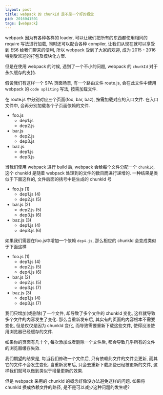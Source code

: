 ```yaml
---
layout: post
title: webpack 的 chunkId 是不是一个好的概念
pid: 2016041501
tags: [webpack]
---
```


webpack 因为有各种各样的 loader, 可以让我们把所有的东西都使用相同的 require 写法进行加载, 同时还可以配合各种 compiler, 让我们从现在就可以享受到 ES6 给我们带来的便利, 所以 webpack 受到了大家的欢迎, 成为 2015 - 2016 特别受欢迎的打包及模块化方案.

但是在使用 webpack 的时候, 遇到了一个不小的问题, webpack 的 `chunkId` 对于永久缓存的支持.

假设我们有这样一个 SPA 页面场景, 有一个路由文件 route.js, 会在此文件中使用 webpack 的 `code spliting` 写法, 按需加载文件.

在 route.js 中分别对应三个页面(foo, bar, baz), 按需加载对应的入口文件. 在入口文件中, 会再分别加载各个子页面依赖的文件.

- foo.js
  - dep1.js
  - dep2.js
- bar.js
  - dep2.js
  - dep3.js
- baz.js
  - dep1.js
  - dep3.js

当我们使用 webpack 进行 build 后, webpack 会给每个文件分配一个 `chunkId`, 这个 chunkId 是随着 webpack 处理到的文件的数目而进行递增的. 一种结果是类似于下面这样的, 文件后面的括号中是生成的 chunkId 号

- foo.js (1)
  - dep1.js (4)
  - dep2.js (5)
- bar.js (2)
  - dep2.js (5)
  - dep3.js (6)
- baz.js (3)
  - dep1.js (4)
  - dep3.js (6)

如果我们需要在foo.js中增加一个依赖 `dep4.js`, 那么相应的 chunkId 会变成类似于下面这样

- foo.js (1)
  - dep1.js (4)
  - dep2.js (5)
  - dep4.js (6)
- bar.js (2)
  - dep2.js (5)
  - dep3.js (7)
- baz.js (3)
  - dep1.js (4)
  - dep3.js (7)

我们只增加(或删除)了一个文件, 却导致了多个文件的 chunkId 变化, 这样就导致多个文件的内容发生了变化. 那么当重新发布后, 其实有的页面的内容根本不需要变化, 但是仅仅是因为 chunkId 变化, 而导致需要重新下载这些文件, 使得没法使用浏览器已经缓存的文件.

如果你的页面有几十个, 每次添加或者删除一个文件后, 都会导致几乎所有的文件的浏览器缓存失效.

我们期望的结果是, 每当我们修改一个文件后, 只有依赖此文件的文件会更新, 而其它的文件不会发生变化. 当重新发布后, 只会去重新下载那些已经被更新的文件, 这样我们就可以做到类似于增量更新的效果.

但是 webpack 采用的 chunkId 的概念好像没办法避免这样的问题. 如果将 chunkId 换成依赖文件的路径, 是不是可以减少这种问题的发生呢?
